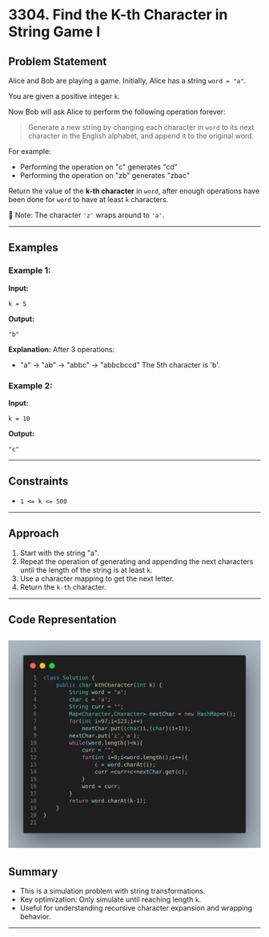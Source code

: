 # 3304. Find the K-th Character in String Game I

## Problem Statement

Alice and Bob are playing a game. Initially, Alice has a string `word = "a"`.

You are given a positive integer `k`.

Now Bob will ask Alice to perform the following operation forever:

> Generate a new string by changing each character in `word` to its next character in the English alphabet, and append it to the original word.

For example:

* Performing the operation on "c" generates "cd"
* Performing the operation on "zb" generates "zbac"

Return the value of the **k-th character** in `word`, after enough operations have been done for `word` to have at least `k` characters.

📌 Note: The character `'z'` wraps around to `'a'`.

---

## Examples

### Example 1:

**Input:**

```
k = 5
```

**Output:**

```
"b"
```

**Explanation:**
After 3 operations:

* "a" → "ab" → "abbc" → "abbcbccd"
  The 5th character is 'b'.

### Example 2:

**Input:**

```
k = 10
```

**Output:**

```
"c"
```

---

## Constraints

* `1 <= k <= 500`

---

## Approach

1. Start with the string "a".
2. Repeat the operation of generating and appending the next characters until the length of the string is at least `k`.
3. Use a character mapping to get the next letter.
4. Return the `k-th` character.

---

## Code Representation

![Implementation](image.png)
---

## Summary

* This is a simulation problem with string transformations.
* Key optimization: Only simulate until reaching length `k`.
* Useful for understanding recursive character expansion and wrapping behavior.

---
